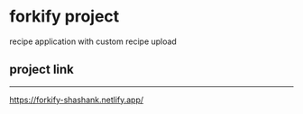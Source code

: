 # forkify project

recipe application with custom recipe upload

## project link

---

https://forkify-shashank.netlify.app/
